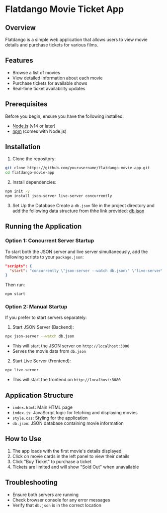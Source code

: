 # Flatdango Movie Ticket App

## Overview
Flatdango is a simple web application that allows users to view movie details and purchase tickets for various films.

## Features
- Browse a list of movies
- View detailed information about each movie
- Purchase tickets for available shows
- Real-time ticket availability updates

## Prerequisites
Before you begin, ensure you have the following installed:
- [Node.js](https://nodejs.org/) (v14 or later)
- [npm](https://www.npmjs.com/) (comes with Node.js)

## Installation

1. Clone the repository:
```bash
git clone https://github.com/yourusername/flatdango-movie-app.git
cd flatdango-movie-app
```

2. Install dependencies:
```bash
npm init -y
npm install json-server live-server concurrently
```
3. Set Up the Database
Create a `db.json` file in the project directory and add the following data structure from thhe  link provided:
[db.json](https://docs.google.com/document/d/1KKqnHX4woJXQD1DSARTOcFD66uniLy0qwJFoHmmQDbA/edit?tab=t.0)

## Running the Application

### Option 1: Concurrent Server Startup
To start both the JSON server and live server simultaneously, add the following scripts to your `package.json`:

```json
"scripts": {
  "start": "concurrently \"json-server --watch db.json\" \"live-server\""
}
```

Then run:
```bash
npm start
```

### Option 2: Manual Startup
If you prefer to start servers separately:

1. Start JSON Server (Backend):
```bash
npx json-server --watch db.json
```
- This will start the JSON server on `http://localhost:3000`
- Serves the movie data from `db.json`

2. Start Live Server (Frontend):
```bash
npx live-server
```
- This will start the frontend on `http://localhost:8080`

## Application Structure
- `index.html`: Main HTML page
- `index.js`: JavaScript logic for fetching and displaying movies
- `style.css`: Styling for the application
- `db.json`: JSON database containing movie information

## How to Use
1. The app loads with the first movie's details displayed
2. Click on movie cards in the left panel to view their details
3. Click "Buy Ticket" to purchase a ticket
4. Tickets are limited and will show "Sold Out" when unavailable

## Troubleshooting
- Ensure both servers are running
- Check browser console for any error messages
- Verify that `db.json` is in the correct location

